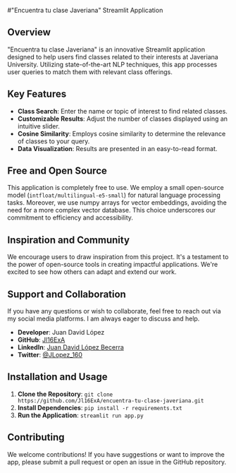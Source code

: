 #"Encuentra tu clase Javeriana" Streamlit Application

## Overview
"Encuentra tu clase Javeriana" is an innovative Streamlit application designed to help users find classes related to their interests at Javeriana University. Utilizing state-of-the-art NLP techniques, this app processes user queries to match them with relevant class offerings.

## Key Features
- **Class Search**: Enter the name or topic of interest to find related classes.
- **Customizable Results**: Adjust the number of classes displayed using an intuitive slider.
- **Cosine Similarity**: Employs cosine similarity to determine the relevance of classes to your query.
- **Data Visualization**: Results are presented in an easy-to-read format.

## Free and Open Source
This application is completely free to use. We employ a small open-source model (`intfloat/multilingual-e5-small`) for natural language processing tasks. Moreover, we use numpy arrays for vector embeddings, avoiding the need for a more complex vector database. This choice underscores our commitment to efficiency and accessibility.

## Inspiration and Community
We encourage users to draw inspiration from this project. It's a testament to the power of open-source tools in creating impactful applications. We're excited to see how others can adapt and extend our work.

## Support and Collaboration
If you have any questions or wish to collaborate, feel free to reach out via my social media platforms. I am always eager to discuss and help.

- **Developer**: Juan David López
- **GitHub**: [Jl16ExA](https://github.com/Jl16ExA)
- **LinkedIn**: [Juan David López Becerra](https://www.linkedin.com/in/juan-david-lopez-becerra-5048271bb/)
- **Twitter**: [@JLopez_160](https://twitter.com/JLopez_160)

## Installation and Usage
1. **Clone the Repository**: `git clone https://github.com/Jl16ExA/encuentra-tu-clase-javeriana.git`
2. **Install Dependencies**: `pip install -r requirements.txt`
3. **Run the Application**: `streamlit run app.py`

## Contributing
We welcome contributions! If you have suggestions or want to improve the app, please submit a pull request or open an issue in the GitHub repository.
